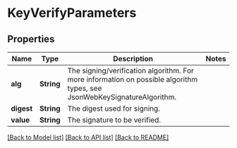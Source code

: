 # KeyVerifyParameters

## Properties

Name | Type | Description | Notes
------------ | ------------- | ------------- | -------------
**alg** | **String** | The signing/verification algorithm. For more information on possible algorithm types, see JsonWebKeySignatureAlgorithm. | 
**digest** | **String** | The digest used for signing. | 
**value** | **String** | The signature to be verified. | 

[[Back to Model list]](../README.md#documentation-for-models) [[Back to API list]](../README.md#documentation-for-api-endpoints) [[Back to README]](../README.md)


